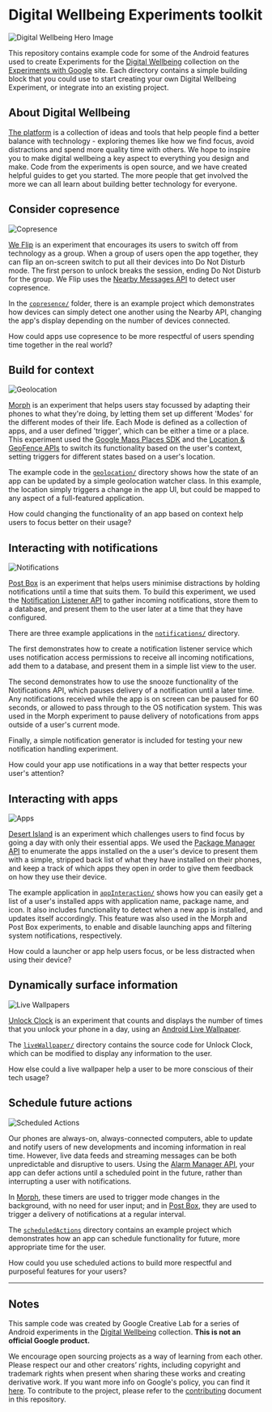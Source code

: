 # Digital Wellbeing Experiments toolkit

![Digital Wellbeing Hero Image](img/Toolkit_Hero.jpg)

This repository contains example code for some of the Android features used to create Experiments for the [Digital Wellbeing](https://experiments.withgoogle.com/digitalwellbeing) collection on the [Experiments with Google](https://experiments.withgoogle.com) site. Each directory contains a simple building block that you could use to start creating your own Digital Wellbeing Experiment, or integrate into an existing project.


## About Digital Wellbeing

[The platform](https://experiments.withgoogle.com/digitalwellbeing) is a collection of ideas and tools that help people find a better balance with technology - exploring themes like how we find focus, avoid distractions and spend more quality time with others. We hope to inspire you to make digital wellbeing a key aspect to everything you design and make. Code from the experiments is open source, and we have created helpful guides to get you started. The more people that get involved the more we can all learn about building better technology for everyone. 


## Consider copresence
![Copresence](img/Toolkit_WeFlip.png)

[We Flip](https://experiments.withgoogle.com/we-flip) is an experiment that encourages its users to switch off from technology as a group. When a group of users open the app together, they can flip an on-screen switch to put all their devices into Do Not Disturb mode. The first person to unlock breaks the session, ending Do Not Disturb for the group. We Flip uses the [Nearby Messages API](https://developers.google.com/nearby/) to detect user copresence.

In the [`copresence/`](copresence/) folder, there is an example project which demonstrates how devices can simply detect one another using the Nearby API, changing the app's display depending on the number of devices connected. 

How could apps use copresence to be more respectful of users spending time together in the real world?


## Build for context
![Geolocation](img/Toolkit_Morph.png)

[Morph](https://experiments.withgoogle.com/morph) is an experiment that helps users stay focussed by adapting their phones to what they're doing, by letting them set up different 'Modes' for the different modes of their life. Each Mode is defined as a collection of apps, and a user defined 'trigger', which can be either a time or a place. This experiment used the [Google Maps Places SDK](https://developers.google.com/places/android-sdk/start) and the [Location & GeoFence APIs](https://developer.android.com/training/location/geofencing) to switch its functionality based on the user's context, setting triggers for different states based on a user's location. 

The example code in the [`geolocation/`](geolocation/) directory shows how the state of an app can be updated by a simple geolocation watcher class. In this example, the location simply triggers a change in the app UI, but could be mapped to any aspect of a full-featured application. 

How could changing the functionality of an app based on context help users to focus better on their usage?


## Interacting with notifications
![Notifications](img/Toolkit_PostBox.png)

[Post Box](https://experiments.withgoogle.com/post-box) is an experiment that helps users minimise distractions by holding notifications until a time that suits them. To build this experiment, we used the [Notification Listener API](https://developer.android.com/reference/android/service/notification/NotificationListenerService) to gather incoming notifications, store them to a database, and present them to the user later at a time that they have configured. 

There are three example applications in the [`notifications/`](notifications/) directory. 

The first demonstrates how to create a notification listener service which uses notification access permissions to receive all incoming notifications, add them to a database, and present them in a simple list view to the user. 

The second demonstrates how to use the snooze functionality of the Notifications API, which pauses delivery of a notification until a later time. Any notifications received while the app is on screen can be paused for 60 seconds, or allowed to pass through to the OS notification system. This was used in the Morph experiment to pause delivery of notofications from apps outside of a user's current mode.

Finally, a simple notification generator is included for testing your new notification handling experiment.

How could your app use notifications in a way that better respects your user's attention?


## Interacting with apps
![Apps](img/Toolkit_DesertIsland.png)

[Desert Island](https://experiments.withgoogle.com/desert-island) is an experiment which challenges users to find focus by going a day with only their essential apps. We used the [Package Manager API](https://developer.android.com/reference/android/content/pm/PackageManager) to enumerate the apps installed on the a user's device to present them with a simple, stripped back list of what they have installed on their phones, and keep a track of which apps they open in order to give them feedback on how they use their device.

The example application in [`appInteraction/`](appInteraction/) shows how you can easily get a list of a user's installed apps with application name, package name, and icon. It also includes functionality to detect when a new app is installed, and updates itself accordingly. This feature was also used in the Morph and Post Box experiments, to enable and disable launching apps and filtering system notifications, respectively. 

How could a launcher or app help users focus, or be less distracted when using their device?



## Dynamically surface information
![Live Wallpapers](img/Toolkit_UnlockClock.png)

[Unlock Clock](https://experiments.withgoogle.com/unlock-clock) is an experiment that counts and displays the number of times that you unlock your phone in a day, using an [Android Live Wallpaper](https://developer.android.com/reference/android/service/wallpaper/package-summary).

The [`liveWallpaper/`](liveWallpaper/) directory contains the source code for Unlock Clock, which can be modified to display any information to the user. 

How else could a live wallpaper help a user to be more conscious of their tech usage?


## Schedule future actions
![Scheduled Actions](img/Toolkit_ActionsDelayed.png)

Our phones are always-on, always-connected computers, able to update and notify users of new developments and incoming information in real time. However, live data feeds and streaming messages can be both unpredictable and disruptive to users. Using the [Alarm Manager API](https://developer.android.com/training/scheduling/alarms), your app can defer actions until a scheduled point in the future, rather than interrupting a user with notifications.

In [Morph](https://experiments.withgoogle.com/morph), these timers are used to trigger mode changes in the background, with no need for user input; and in [Post Box](https://experiments.withgoogle.com/post-box), they are used to trigger a delivery of notifications at a regular interval.

The [`scheduledActions`](scheduledActions/) directory contains an example project which demonstrates how an app can schedule functionality for future, more appropriate time for the user. 

How could you use scheduled actions to build more respectful and purposeful features for your users?

---

## Notes
This sample code was created by Google Creative Lab for a series of Android experiments in the [Digital Wellbeing](https://experiments.withgoogle.com/digitalwellbeing) collection. __This is not an official Google product.__

We encourage open sourcing projects as a way of learning from each other. Please respect our and other creators’ rights, including copyright and trademark rights when present when sharing these works and creating derivative work. If you want more info on Google's policy, you can find it [here](https://www.google.com/permissions/). To contribute to the project, please refer to the [contributing](CONTRIBUTING.md) document in this repository.
